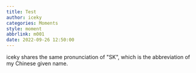 ```yaml
---
title: Test
author: iceky
categories: Moments
style: moment
abbrlink: m001
date: 2022-09-26 12:50:00
---
```

iceky shares the same pronunciation of "SK", which is the abbreviation of my Chinese given name.